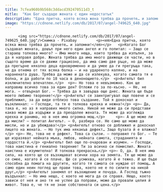 ```yaml
---
title: 7cfea960b9b568c3ddacd392470511d3_t
mitle:  "Как Бог създаде жената с един недостатък"
description: "Една притча, която всяка жена трябва да прочете… и запомни! Когато Бог създавал жената, дошъл при него един ангел и го попитал: – Защо се стараеш толкова много? – Има много неща, които трябва да изпълня, за да я направя добре. Жената трябва да има много движещи се части, но в същото време да се …"
image: "https://cdnone.netlify.com/db/2017/07/angel-749625_640.jpg"
---
```


          <img src="https://cdnone.netlify.com/db/2017/07/angel-749625_640.jpg"/>Снимка - Pixabay         <p><em>Една притча, която всяка жена трябва да прочете… и запомни!</em></p>   <p>Когато Бог създавал жената, дошъл при него един ангел и го попитал: – Защо се стараеш толкова много? – Има много неща, които трябва да изпълня, за да я направя добре. Жената трябва да има много движещи се части, но в същото време да се движи грациозно, да има само две ръце, но да може да прегърне няколко деца едновременно и да умее да ги прегръща така, че да отнема от тях всяка болка – и на удареното коляно, и на наранената душа. Трябва да може и да се излекува, когато самата тя е болна, и да работи по 18 часа в денонощието.</p>  <p>Ангелът бил изключително впечатлен.</p>  <p>– Но това е невъзможно. Как ще направиш всичко това за един ден? Отложи го за по-късно. – Не, не мога. – отвърнал Бог. – Трябва да я завърша още днес. Жената ще бъде моетo любимо творение!</p> <p>Ангелът се заинтригувал още повече и се приближил, за да види отблизо това създание. Той я докоснал и възкликнал: – Господи, та тя е толкова крехка и нежна!</p> <p>– Да, така е, но аз я направих много силна. Никой не може да си представи какво може да издържи и да преодолее жената. Тя може да изглежда крехка и ранима, но в нея има огромна мощ.</p>     <p>– А ще може ли да мисли? – попитал Ангелът. – О, разбира се. Не само ще може да мисли, но и да убеждава!</p> <p>Ангелът отново се доближил и докоснал лицето на жената. – Но тук има някакъв дефект… Защо бузата й е влажна?</p> <p>– Не, това не е дефект. Това са сълзи. – поправил го Бог. – Те ще изразяват нейната мъка, любов, нейната самота, страданията и гордостта й.</p> <p>Ангелът бил още по-очарован и изумен. – Господи, това наистина е гениално творение! Ти за всичко си помислил. Жената наистина е изумителна! И толкова прекрасна…</p> <p>– О, да. В нея има сила, на която ще се възхищават всички хора на земята. Тя ще може да се смее, когато й се плаче. Ще се усмихва, когато й е тежко. И ще бъде способна да помага на другите, когато тя самата се нуждае от помощ… А само един неин поглед ще прави това, което не е по силите на никой друг…</p> <p>Ангелът занемял от възхищение и почуда. А Господ тъжно въздъхнал: – Но има нещо, с което не мога да се справя. Нещо, което зависи от нея и ако тя не успее да поправи, може да провали целия й живот. Това е, че тя не знае собствената си цена.</p>         